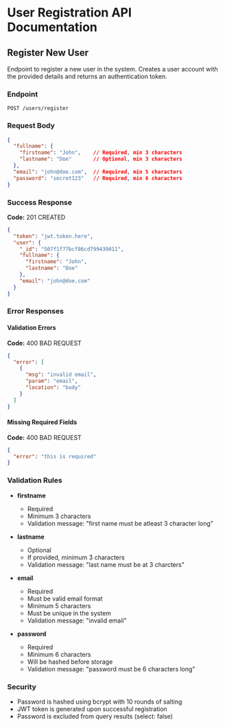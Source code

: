# User Registration API Documentation

## Register New User
Endpoint to register a new user in the system. Creates a user account with the provided details and returns an authentication token.

### Endpoint
```
POST /users/register
```

### Request Body
```json
{
  "fullname": {
    "firstname": "John",    // Required, min 3 characters
    "lastname": "Doe"       // Optional, min 3 characters
  },
  "email": "john@doe.com",  // Required, min 5 characters
  "password": "secret123"   // Required, min 6 characters
}
```

### Success Response
**Code:** 201 CREATED
```json
{
  "token": "jwt.token.here",
  "user": {
    "_id": "507f1f77bcf86cd799439011",
    "fullname": {
      "firstname": "John",
      "lastname": "Doe"
    },
    "email": "john@doe.com"
  }
}
```

### Error Responses

#### Validation Errors
**Code:** 400 BAD REQUEST
```json
{
  "error": [
    {
      "msg": "invalid email",
      "param": "email",
      "location": "body"
    }
  ]
}
```

#### Missing Required Fields
**Code:** 400 BAD REQUEST
```json
{
  "error": "this is required"
}
```

### Validation Rules
- **firstname**
  - Required
  - Minimum 3 characters
  - Validation message: "first name must be atleast 3 character long"

- **lastname**
  - Optional
  - If provided, minimum 3 characters
  - Validation message: "last name must be at 3 charcters"

- **email**
  - Required
  - Must be valid email format
  - Minimum 5 characters
  - Must be unique in the system
  - Validation message: "invalid email"

- **password**
  - Required
  - Minimum 6 characters
  - Will be hashed before storage
  - Validation message: "password must be 6 characters long"

### Security
- Password is hashed using bcrypt with 10 rounds of salting
- JWT token is generated upon successful registration
- Password is excluded from query results (select: false)